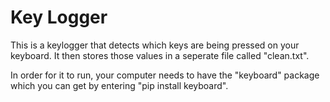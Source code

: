 # Key Logger

This is a keylogger that detects which keys are being pressed on your keyboard. It then stores those values in a seperate file called "clean.txt".

In order for it to run, your computer needs to have the "keyboard" package which you can get by entering "pip install keyboard".